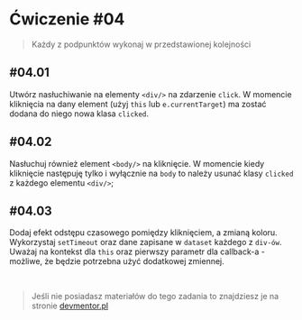 # Ćwiczenie #04

> Każdy z podpunktów wykonaj w przedstawionej kolejności

## #04.01

Utwórz nasłuchiwanie na elementy `<div/>` na zdarzenie `click`. W momencie kliknięcia na dany element (użyj `this` lub `e.currentTarget`) ma zostać dodana do niego nowa klasa `clicked`.

## #04.02

Nasłuchuj również element `<body/>` na kliknięcie. W momencie kiedy kliknięcie następuję tylko i wyłącznie na `body` to należy usunać klasy `clicked` z każdego elementu `<div/>`;

## #04.03

Dodaj efekt odstępu czasowego pomiędzy kliknięciem, a zmianą koloru. Wykorzystaj `setTimeout` oraz dane zapisane w `dataset` każdego z `div-ów`. Uważaj na kontekst dla `this` oraz pierwszy parametr dla callback-a - możliwe, że będzie potrzebna użyć dodatkowej zmiennej.

&nbsp;

> Jeśli nie posiadasz materiałów do tego zadania to znajdziesz je na stronie [devmentor.pl](https://github.com/devmentor-pl/practice-js-events)

